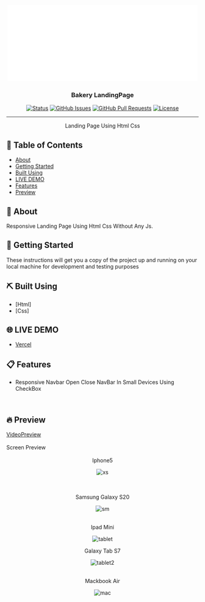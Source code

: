 <p align="center">
  <a href="" rel="noopener">
 <img width=500ox height=200px src="./assests/img/bakery-light-1.png" alt="Project logo"></a>
</p>

<h3 align="center">Bakery LandingPage</h3>

<div align="center">

[![Status](https://img.shields.io/badge/status-active-success.svg)]()
[![GitHub Issues](https://img.shields.io/github/issues/kylelobo/The-Documentation-Compendium.svg)](https://github.com/kylelobo/The-Documentation-Compendium/issues)
[![GitHub Pull Requests](https://img.shields.io/github/issues-pr/kylelobo/The-Documentation-Compendium.svg)](https://github.com/kylelobo/The-Documentation-Compendium/pulls)
[![License](https://img.shields.io/badge/license-MIT-blue.svg)](/LICENSE)

</div>

---

<p align="center"> Landing Page Using Html Css
    <br> 
</p>

## 📝 Table of Contents

- [About](#about)
- [Getting Started](#getting_started)
- [Built Using](#built_using)
- [LIVE DEMO](#LIVE_DEMO)
- [Features](#Features)
- [Preview](#Preview)


## 🧐 About <a name = "about"></a>

Responsive Landing Page Using Html Css Without Any Js.

## 🏁 Getting Started <a name = "getting_started"></a>

These instructions will get you a copy of the project up and running on your local machine for development and testing purposes


## ⛏️ Built Using <a name = "built_using"></a>

- [Html]
- [Css]

## 🌐 LIVE DEMO <a name = "LIVE_DEMO"></a>

- [Vercel](https://template-three-chi.vercel.app/)

## 📋 Features <a name = "Features"></a>

- Responsive Navbar Open Close NavBar In Small Devices Using CheckBox

<br />

## 🔥 Preview <a name = "Preview"></a>

<div>
  <a name = "VideoPreview"  href="https://drive.google.com/file/d/1elOt7oM8hedZFeTECi2bjXf_yqMWUaVY/view?usp=sharing"  >VideoPreview</a>
</div>
<br />
  <div >Screen Preview</div>
<br />
<div align="center">
  Iphone5

![xs](https://user-images.githubusercontent.com/89071774/190796333-9787c488-aab5-4025-8e8a-cb18fcd44072.png)

</div>
<br />

<br />
<div align="center">
 Samsung Galaxy S20

![sm](https://user-images.githubusercontent.com/89071774/190796421-b129b45c-e486-408b-823f-a6ee5eba855c.png)

</div>
<br />
<div align="center">
  Ipad Mini

![tablet](https://user-images.githubusercontent.com/89071774/190796266-6719d230-4bff-47dc-a4a3-a08e5395517f.png)


</div>
<div align="center">
  Galaxy Tab S7

![tablet2](https://user-images.githubusercontent.com/89071774/190796195-d59aef60-588e-45c5-8405-162e3712489c.png)


</div>
<br />
<div align="center">
  Mackbook Air

![mac](https://user-images.githubusercontent.com/89071774/190795961-fae83fd9-5beb-413c-a23f-f5fe9850108c.png)

</div>

<br />
